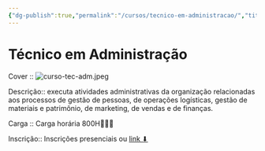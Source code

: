 ```yaml
---
{"dg-publish":true,"permalink":"/cursos/tecnico-em-administracao/","title":"Técnico em Administração","metatags":{"description":"executa atividades administrativas da organização relacionadas aos processos de gestão de pessoas, de operações logísticas, gestão de materiais e patrimônio, de marketing, de vendas e de finanças.","og:image":"curso-tec-adm.jpeg"},"hideInGraph":true,"tags":["curso"],"updated":"2025-03-31T20:47:23.811-03:00"}
---
```


# Técnico em Administração

Cover :: ![curso-tec-adm.jpeg](/img/user/curso-tec-adm.jpeg)

Descrição:: executa atividades administrativas da organização relacionadas aos processos de gestão de pessoas, de operações logísticas, gestão de materiais e patrimônio, de marketing, de vendas e de finanças.

Carga :: Carga horária 800H👨🏻‍💻

Inscrição:: Inscrições presenciais ou [link ⬇](https://cursos.ce.senac.br/produto/tecnico-em-administracao-sobral-noite-2025-12-66/)
